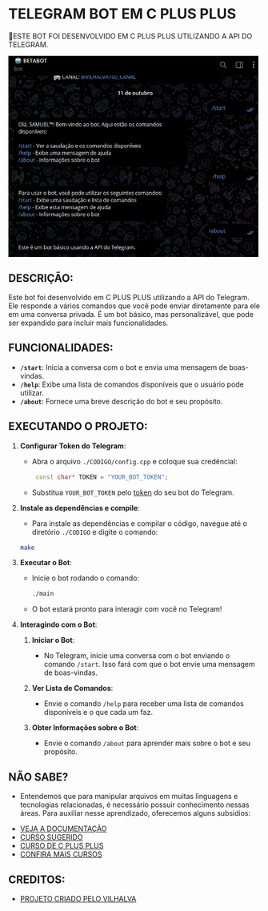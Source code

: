 # TELEGRAM BOT EM C PLUS PLUS
🤤ESTE BOT FOI DESENVOLVIDO EM C PLUS PLUS UTILIZANDO A API DO TELEGRAM.

<img src="FOTO.jpg" align="center" width="500"> <br>

## DESCRIÇÃO:
Este bot foi desenvolvido em C PLUS PLUS utilizando a API do Telegram. Ele responde a vários comandos que você pode enviar diretamente para ele em uma conversa privada. É um bot básico, mas personalizável, que pode ser expandido para incluir mais funcionalidades.

## FUNCIONALIDADES:
- **`/start`**: Inicia a conversa com o bot e envia uma mensagem de boas-vindas.
- **`/help`**: Exibe uma lista de comandos disponíveis que o usuário pode utilizar.
- **`/about`**: Fornece uma breve descrição do bot e seu propósito.

## EXECUTANDO O PROJETO:
1. **Configurar Token do Telegram**:
   - Abra o arquivo `./CODIGO/config.cpp` e coloque sua credêncial:
     ```cpp
      const char* TOKEN = "YOUR_BOT_TOKEN";
     ```
   - Substitua `YOUR_BOT_TOKEN` pelo [token](https://t.me/BotFather) do seu bot do Telegram.

2. **Instale as dependências e compile**:
   - Para instale as dependências e compilar o código, navegue até o diretório `./CODIGO` e digite o comando:
   ```bash
   make
   ```

3. **Executar o Bot**:
   - Inicie o bot rodando o comando:
     ```bash
     ./main
     ```
   - O bot estará pronto para interagir com você no Telegram!

4. **Interagindo com o Bot**:
   1. **Iniciar o Bot**:
      - No Telegram, inicie uma conversa com o bot enviando o comando `/start`. Isso fará com que o bot envie uma mensagem de boas-vindas.

   2. **Ver Lista de Comandos**:
      - Envie o comando `/help` para receber uma lista de comandos disponíveis e o que cada um faz.

   3. **Obter Informações sobre o Bot**:
      - Envie o comando `/about` para aprender mais sobre o bot e seu propósito.

## NÃO SABE?
- Entendemos que para manipular arquivos em muitas linguagens e tecnologias relacionadas, é necessário possuir conhecimento nessas áreas. Para auxiliar nesse aprendizado, oferecemos alguns subsidios:
* [VEJA A DOCUMENTAÇÃO](https://core.telegram.org/bots/api)
* [CURSO SUGERIDO](https://github.com/VILHALVA/CURSO-DE-TELEBOT)
* [CURSO DE C PLUS PLUS](https://github.com/VILHALVA/CURSO-DE-C-PLUS-PLUS)
* [CONFIRA MAIS CURSOS](https://github.com/VILHALVA?tab=repositories&q=+topic:CURSO)

## CREDITOS:
- [PROJETO CRIADO PELO VILHALVA](https://github.com/VILHALVA)

